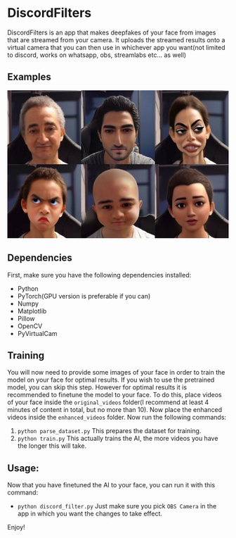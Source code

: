 # DiscordFilters
DiscordFilters is an app that makes deepfakes of your face from images that are streamed from your camera. It uploads the streamed results onto a virtual camera that you can then use in whichever app you want(not limited to discord, works on whatsapp, obs, streamlabs etc... as well)

## Examples
![Filtered Faces](images/image.png "Faces filtered using a pix2pix GAN")

## Dependencies
First, make sure you have the following dependencies installed:
- Python
- PyTorch(GPU version is preferable if you can)
- Numpy
- Matplotlib
- Pillow
- OpenCV
- PyVirtualCam

## Training
You will now need to provide some images of your face in order to train the model on your face for optimal results. If you wish to use the pretrained model, you can skip this step. However for optimal results it is recommended to finetune the model to your face. To do this, place videos of your face inside the `original_videos` folder(I recommend at least 4 minutes of content in total, but no more than 10). Now place the enhanced videos inside the `enhanced_videos` folder. Now run the following commands:
1. `python parse_dataset.py` This prepares the dataset for training.
1. `python train.py` This actually trains the AI, the more videos you have the longer this will take.

## Usage:
Now that you have finetuned the AI to your face, you can run it with this command:
- `python discord_filter.py`
Just make sure you pick `OBS Camera` in the app in which you want the changes to take effect.

Enjoy!
